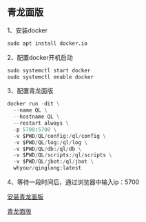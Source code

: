 ## 青龙面版

1、安装docker

```python
sudo apt install docker.io
```

2、配置docker开机启动

```python
sudo systemctl start docker
sudo systemctl enable docker
```

3、配置青龙面版

```python
docker run -dit \
  --name QL \
  --hostname QL \
  --restart always \
  -p 5700:5700 \
  -v $PWD/QL/config:/ql/config \
  -v $PWD/QL/log:/ql/log \
  -v $PWD/QL/db:/ql/db \
  -v $PWD/QL/scripts:/ql/scripts \
  -v $PWD/QL/jbot:/ql/jbot \
  whyour/qinglong:latest
```

4、等待一段时间后，通过浏览器中输入ip：5700

[安装青龙面版](https://blog.csdn.net/m0_64632940/article/details/124029903)

[青龙面版](https://github.com/whyour/qinglong)
